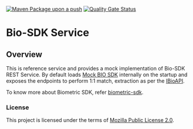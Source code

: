 [![Maven Package upon a push](https://github.com/mosip/biosdk-services/actions/workflows/push-trigger.yml/badge.svg?branch=master)](https://github.com/mosip/biosdk-services/actions/workflows/push-trigger.yml)
[![Quality Gate Status](https://sonarcloud.io/api/project_badges/measure?branch=master&project=mosip_biosdk-services&metric=alert_status)](https://sonarcloud.io/dashboard?branch=master&id=mosip_biosdk-services)


# Bio-SDK Service

## Overview
This is reference service and provides a mock implementation of Bio-SDK REST Service. By default loads [Mock BIO SDK](https://github.com/mosip/mosip-mock-services/tree/master/mock-sdk) internally on the startup and exposes the endpoints to perform 1:1 match, extraction as per the [IBioAPI](https://github.com/mosip/commons/blob/master/kernel/kernel-biometrics-api/src/main/java/io/mosip/kernel/biometrics/spi/IBioApi.java).

To know more about Biometric SDK, refer [biometric-sdk](https://docs.mosip.io/1.2.0/biometrics/biometric-sdk).

### License
This project is licensed under the terms of [Mozilla Public License 2.0](LICENSE).
